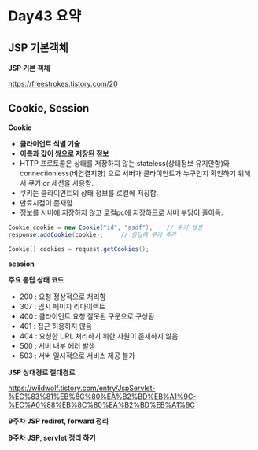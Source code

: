 # Day43 요약

## JSP 기본객체

**JSP 기본 객체**

https://freestrokes.tistory.com/20

## Cookie, Session

**Cookie**

* **클라이언트 식별 기술**
* **이름과 값이 쌍으로 저장된 정보**
* HTTP 프로토콜은 상태를 저장하지 않는 stateless(상태정보 유지안함)와 connectionless(비연결지향) 으로 서버가 클라이언트가 누구인지 확인하기 위해서 쿠키 or 세션을 사용함.
* 쿠키는 클라이언트의 상태 정보를 로컬에 저장함.
* 만료시점이 존재함.
* 정보를 서버에 저장하지 않고 로컬pc에 저장하므로 서버 부담이 줄어듬.

```java
Cookie cookie = new Cookie("id", "asdf");    // 쿠키 생성
response.addCookie(cookie);     // 응답에 쿠키 추가

Cookie[] cookies = request.getCookies();
```

**session**

**주요 응답 상태 코드**

* 200 : 요청 정상적으로 처리함
* 307 : 임시 페이지 리다이렉트
* 400 : 클라이언트 요청 잘못된 구문으로 구성됨
* 401 : 접근 허용하지 않음
* 404 : 요청한 URL 처리하기 위한 자원이 존재하지 않음
* 500 : 서버 내부 에러 발생
* 503 : 서버 일시적으로 서비스 제공 불가

**JSP 상대경로 절대경로**

https://wildwolf.tistory.com/entry/JspServlet-%EC%83%81%EB%8C%80%EA%B2%BD%EB%A1%9C-%EC%A0%88%EB%8C%80%EA%B2%BD%EB%A1%9C

**9주차 JSP rediret, forward 정리**

**9주차 JSP, servlet 정리 하기**